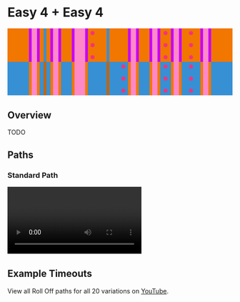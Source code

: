 # Easy 4 + Easy 4

![Easy 4 + Easy 4](../images/variations/easy-4-easy-4.jpg)

## Overview

TODO

## Paths

### Standard Path

<video controls>
  <source src="../../images/variations/easy-4-easy-4-standard-path.mp4" type="video/mp4">
</video>

## Example Timeouts

View all Roll Off paths for all 20 variations on [YouTube](https://www.youtube.com/playlist?list=PLG_QNSp9ZgJLWYSNl4vY26VJCZeOQHO1F).
